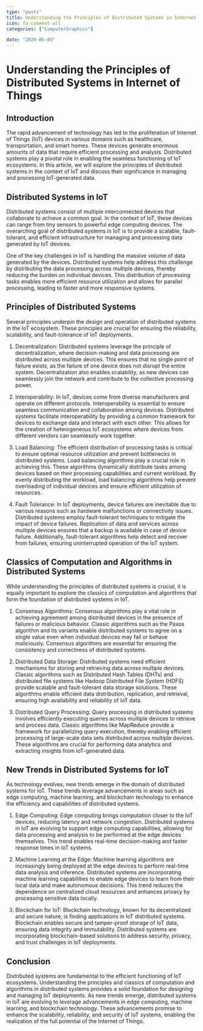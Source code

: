 ```yaml
---
type: "posts"
title: Understanding the Principles of Distributed Systems in Internet of Things
icon: fa-comment-alt
categories: ["ComputerGraphics"]

date: "2020-05-03"
---
```




# Understanding the Principles of Distributed Systems in Internet of Things

## Introduction

The rapid advancement of technology has led to the proliferation of Internet of Things (IoT) devices in various domains such as healthcare, transportation, and smart homes. These devices generate enormous amounts of data that require efficient processing and analysis. Distributed systems play a pivotal role in enabling the seamless functioning of IoT ecosystems. In this article, we will explore the principles of distributed systems in the context of IoT and discuss their significance in managing and processing IoT-generated data.

## Distributed Systems in IoT

Distributed systems consist of multiple interconnected devices that collaborate to achieve a common goal. In the context of IoT, these devices can range from tiny sensors to powerful edge computing devices. The overarching goal of distributed systems in IoT is to provide a scalable, fault-tolerant, and efficient infrastructure for managing and processing data generated by IoT devices.

One of the key challenges in IoT is handling the massive volume of data generated by the devices. Distributed systems help address this challenge by distributing the data processing across multiple devices, thereby reducing the burden on individual devices. This distribution of processing tasks enables more efficient resource utilization and allows for parallel processing, leading to faster and more responsive systems.

## Principles of Distributed Systems

Several principles underpin the design and operation of distributed systems in the IoT ecosystem. These principles are crucial for ensuring the reliability, scalability, and fault-tolerance of IoT deployments.

1. Decentralization: Distributed systems leverage the principle of decentralization, where decision-making and data processing are distributed across multiple devices. This ensures that no single point of failure exists, as the failure of one device does not disrupt the entire system. Decentralization also enables scalability, as new devices can seamlessly join the network and contribute to the collective processing power.

2. Interoperability: In IoT, devices come from diverse manufacturers and operate on different protocols. Interoperability is essential to ensure seamless communication and collaboration among devices. Distributed systems facilitate interoperability by providing a common framework for devices to exchange data and interact with each other. This allows for the creation of heterogeneous IoT ecosystems where devices from different vendors can seamlessly work together.

3. Load Balancing: The efficient distribution of processing tasks is critical to ensure optimal resource utilization and prevent bottlenecks in distributed systems. Load balancing algorithms play a crucial role in achieving this. These algorithms dynamically distribute tasks among devices based on their processing capabilities and current workload. By evenly distributing the workload, load balancing algorithms help prevent overloading of individual devices and ensure efficient utilization of resources.

4. Fault Tolerance: In IoT deployments, device failures are inevitable due to various reasons such as hardware malfunctions or connectivity issues. Distributed systems employ fault-tolerant techniques to mitigate the impact of device failures. Replication of data and services across multiple devices ensures that a backup is available in case of device failure. Additionally, fault-tolerant algorithms help detect and recover from failures, ensuring uninterrupted operation of the IoT system.

## Classics of Computation and Algorithms in Distributed Systems

While understanding the principles of distributed systems is crucial, it is equally important to explore the classics of computation and algorithms that form the foundation of distributed systems in IoT.

1. Consensus Algorithms: Consensus algorithms play a vital role in achieving agreement among distributed devices in the presence of failures or malicious behavior. Classic algorithms such as the Paxos algorithm and its variants enable distributed systems to agree on a single value even when individual devices may fail or behave maliciously. Consensus algorithms are essential for ensuring the consistency and correctness of distributed systems.

2. Distributed Data Storage: Distributed systems need efficient mechanisms for storing and retrieving data across multiple devices. Classic algorithms such as Distributed Hash Tables (DHTs) and distributed file systems like Hadoop Distributed File System (HDFS) provide scalable and fault-tolerant data storage solutions. These algorithms enable efficient data distribution, replication, and retrieval, ensuring high availability and reliability of IoT data.

3. Distributed Query Processing: Query processing in distributed systems involves efficiently executing queries across multiple devices to retrieve and process data. Classic algorithms like MapReduce provide a framework for parallelizing query execution, thereby enabling efficient processing of large-scale data sets distributed across multiple devices. These algorithms are crucial for performing data analytics and extracting insights from IoT-generated data.

## New Trends in Distributed Systems for IoT

As technology evolves, new trends emerge in the domain of distributed systems for IoT. These trends leverage advancements in areas such as edge computing, machine learning, and blockchain technology to enhance the efficiency and capabilities of distributed systems.

1. Edge Computing: Edge computing brings computation closer to the IoT devices, reducing latency and network congestion. Distributed systems in IoT are evolving to support edge computing capabilities, allowing for data processing and analysis to be performed at the edge devices themselves. This trend enables real-time decision-making and faster response times in IoT systems.

2. Machine Learning at the Edge: Machine learning algorithms are increasingly being deployed at the edge devices to perform real-time data analysis and inference. Distributed systems are incorporating machine learning capabilities to enable edge devices to learn from their local data and make autonomous decisions. This trend reduces the dependence on centralized cloud resources and enhances privacy by processing sensitive data locally.

3. Blockchain for IoT: Blockchain technology, known for its decentralized and secure nature, is finding applications in IoT distributed systems. Blockchain enables secure and tamper-proof storage of IoT data, ensuring data integrity and immutability. Distributed systems are incorporating blockchain-based solutions to address security, privacy, and trust challenges in IoT deployments.

## Conclusion

Distributed systems are fundamental to the efficient functioning of IoT ecosystems. Understanding the principles and classics of computation and algorithms in distributed systems provides a solid foundation for designing and managing IoT deployments. As new trends emerge, distributed systems in IoT are evolving to leverage advancements in edge computing, machine learning, and blockchain technology. These advancements promise to enhance the scalability, reliability, and security of IoT systems, enabling the realization of the full potential of the Internet of Things.